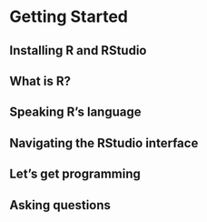 # Getting Started

## Installing R and RStudio

## What is R?

## Speaking R’s language

## Navigating the RStudio interface

## Let’s get programming

## Asking questions
